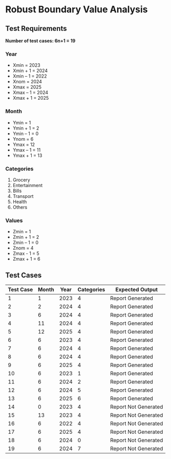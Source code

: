 # Robust Boundary Value Analysis

## Test Requirements
**Number of test cases: 6n+1 = 19**


### **Year**
- Xmin = 2023
- Xmin + 1 = 2024
- Xmin – 1 = 2022
- Xnom = 2024
- Xmax = 2025
- Xmax – 1 = 2024
- Xmax + 1 = 2025

### **Month**
- Ymin = 1
- Ymin + 1 = 2
- Ymin – 1 = 0
- Ynom = 6
- Ymax = 12
- Ymax – 1 = 11
- Ymax + 1 = 13

### **Categories**
1. Grocery
2. Entertainment
3. Bills
4. Transport
5. Health
6. Others

### **Values**
- Zmin = 1
- Zmin + 1 = 2
- Zmin – 1 = 0
- Znom = 4
- Zmax - 1 = 5
- Zmax + 1 = 6

## Test Cases

| Test Case | Month | Year | Categories | Expected Output     |
|-----------|-------|------|------------|---------------------|
| 1         | 1     | 2023 | 4          | Report Generated    |
| 2         | 2     | 2024 | 4          | Report Generated    |
| 3         | 6     | 2024 | 4          | Report Generated    |
| 4         | 11    | 2024 | 4          | Report Generated    |
| 5         | 12    | 2025 | 4          | Report Generated    |
| 6         | 6     | 2023 | 4          | Report Generated    |
| 7         | 6     | 2024 | 4          | Report Generated    |
| 8         | 6     | 2024 | 4          | Report Generated    |
| 9         | 6     | 2025 | 4          | Report Generated    |
| 10        | 6     | 2023 | 1          | Report Generated    |
| 11        | 6     | 2024 | 2          | Report Generated    |
| 12        | 6     | 2024 | 5          | Report Generated    |
| 13        | 6     | 2025 | 6          | Report Generated    |
| 14        | 0     | 2023 | 4          | Report Not Generated|
| 15        | 13    | 2023 | 4          | Report Not Generated|
| 16        | 6     | 2022 | 4          | Report Not Generated|
| 17        | 6     | 2025 | 4          | Report Not Generated|
| 18        | 6     | 2024 | 0          | Report Not Generated|
| 19        | 6     | 2024 | 7          | Report Not Generated|
